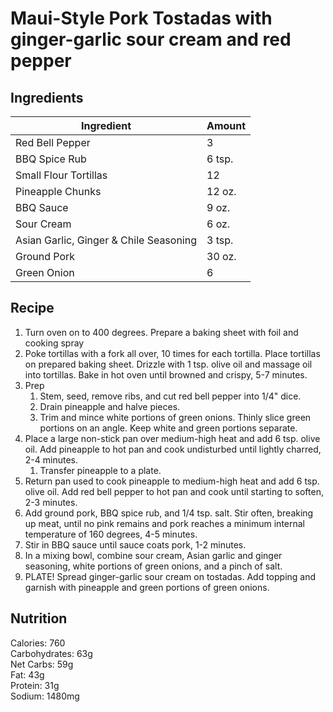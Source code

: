 # Maui-Style Pork Tostadas with ginger-garlic sour cream and red pepper

## Ingredients
| Ingredient | Amount |
--- | ---
Red Bell Pepper | 3
BBQ Spice Rub | 6 tsp.
Small Flour Tortillas | 12
Pineapple Chunks | 12 oz.
BBQ Sauce | 9 oz.
Sour Cream | 6 oz.
Asian Garlic, Ginger & Chile Seasoning | 3 tsp.
Ground Pork | 30 oz.
Green Onion | 6

## Recipe
1. Turn oven on to 400 degrees. Prepare a baking sheet with foil and cooking spray
2. Poke tortillas with a fork all over, 10 times for each tortilla. Place tortillas on prepared baking sheet. Drizzle with 1 tsp. olive oil and massage oil into tortillas. Bake in hot oven until browned and crispy, 5-7 minutes.
3. Prep
     1. Stem, seed, remove ribs, and cut red bell pepper into 1/4" dice.
     2. Drain pineapple and halve pieces.
     3. Trim and mince white portions of green onions. Thinly slice green portions on an angle. Keep white and green portions separate.
1. Place a large non-stick pan over medium-high heat and add 6 tsp. olive oil. Add pineapple to hot pan and cook undisturbed until lightly charred, 2-4 minutes.
     1. Transfer pineapple to a plate.
1. Return pan used to cook pineapple to medium-high heat and add 6 tsp. olive oil. Add red bell pepper to hot pan and cook until starting to soften, 2-3 minutes.
2. Add ground pork, BBQ spice rub, and 1/4 tsp. salt. Stir often, breaking up meat, until no pink remains and pork reaches a minimum internal temperature of 160 degrees, 4-5 minutes.
3. Stir in BBQ sauce until sauce coats pork, 1-2 minutes.
4. In a mixing bowl, combine sour cream, Asian garlic and ginger seasoning, white portions of green onions, and a pinch of salt.
5. PLATE! Spread ginger-garlic sour cream on tostadas. Add topping and garnish with pineapple and green portions of green onions.

## Nutrition
Calories: 760<br>
Carbohydrates: 63g<br>
Net Carbs: 59g<br>
Fat: 43g<br>
Protein: 31g<br>
Sodium: 1480mg<br>
